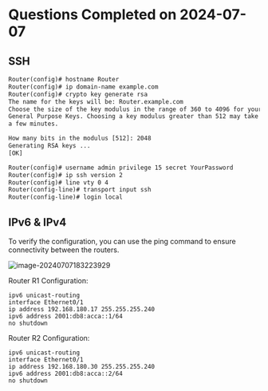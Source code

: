 # Questions Completed on 2024-07-07



## SSH

````txt
Router(config)# hostname Router
Router(config)# ip domain-name example.com
Router(config)# crypto key generate rsa
The name for the keys will be: Router.example.com
Choose the size of the key modulus in the range of 360 to 4096 for your
General Purpose Keys. Choosing a key modulus greater than 512 may take
a few minutes.

How many bits in the modulus [512]: 2048
Generating RSA keys ...
[OK]

Router(config)# username admin privilege 15 secret YourPassword
Router(config)# ip ssh version 2
Router(config)# line vty 0 4
Router(config-line)# transport input ssh
Router(config-line)# login local
````



## IPv6 & IPv4

To verify the configuration, you can use the ping command to ensure connectivity between the
routers.

![image-20240707183223929](/Users/han/typora-files/image-20240707183223929.png) 

 

Router R1 Configuration: 

```plaintext
ipv6 unicast-routing
interface Ethernet0/1
ip address 192.168.180.17 255.255.255.240
ipv6 address 2001:db8:acca::1/64
no shutdown
```

Router R2 Configuration:

```plaintext
ipv6 unicast-routing
interface Ethernet0/1
ip address 192.168.180.30 255.255.255.240
ipv6 address 2001:db8:acca::2/64
no shutdown
```